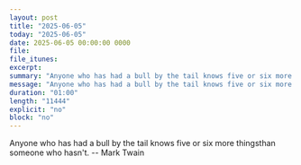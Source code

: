 ```yaml
---
layout: post
title: "2025-06-05"
today: "2025-06-05"
date: 2025-06-05 00:00:00 0000
file:
file_itunes:
excerpt:
summary: "Anyone who has had a bull by the tail knows five or six more thingsthan someone who hasn't. -- Mark Twain"
message: "Anyone who has had a bull by the tail knows five or six more thingsthan someone who hasn't. -- Mark Twain"
duration: "01:00"
length: "11444"
explicit: "no"
block: "no"
---
```

Anyone who has had a bull by the tail knows five or six more thingsthan someone who hasn't. -- Mark Twain

